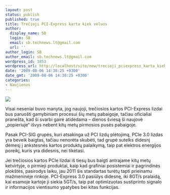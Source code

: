 ```yaml
---
layout: post
status: publish
published: true
title: Trečioji PCI-Express karta kiek vėluos
author:
  display_name: SB
  login: SB
  email: sb.technews.lt@gmail.com
  url: ''
author_login: SB
author_email: sb.technews.lt@gmail.com
wordpress_id: 3853
wordpress_url: http://localhost/site/new/trecioji_pciexpress_karta_kiek_veluos/
date: '2009-08-06 14:30:25 +0300'
date_gmt: '2009-08-06 14:30:25 +0300'
categories:
- Naujienos
---
```

<div class="imgright"><img src="http://tbn2.google.com/images?q=tbn:by-2Z7nme68aAM:http://img.tomshardware.com/us/2005/11/23/pc_interfaces_101/pcie_16_1.jpg"  /></div>
<p>Visai neseniai buvo manyta, jog naujoji, trečiosios kartos PCI-Express lizdai bus paruošti gamybiniam procesui šių metų pabaigoje, tačiau oficialiai pranešta, kad ši svarbi gairė atidedama – dienos šviesą ši naujovė „popieriuje“ išvys nebent kitų metų pirmosios pusės pabaigoje.</p>
<p>Pasak PCI-SIG grupės, kuri atsakinga už PCI lizdų plėtojimą, PCIe 3.0 lizdas yra beveik baigtas, tačiau nenorėta skubėti, tad grupė sutelks didesnį dėmesį į ankstesnės kartos produktų palaikymą, taip pat elektros energijos poreikį, kuris yra didesnis, nei tikėtasi.</p>
<p>Jei trečiosios kartos PCIe lizdai iš tiesų bus baigti antrajame kitų metų ketvirtyje, o pirmieji produktai, kaip kad grafiniai posistemiai ir pagrindinės plokštės, pasirodys laiku, jau 2011 šis standartas turėtų tapti prieinamu mažmeninėje rinkoje. PCI-Express 3.0 pasiūlys didesnę, iki 8GT/s pralaidą, kai esamoje kartoje ji siekia 5GT/s, taip pat optimizuotas sustiprinto signalo ir informacijos vientisumo ypatybes bei kitas funkcijas.<br /></p>
